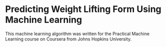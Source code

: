 # Predicting Weight Lifting Form Using Machine Learning
This machine learning algorithm was written for the Practical Machine Learning course on Coursera from Johns Hopkins University.

